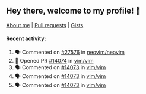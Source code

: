 ## Hey there, welcome to my profile! 👋

[About me](https://seandewar.github.io/)
 | [Pull requests](https://github.com/search?p=1&q=author%3Aseandewar+is%3Apr)
 | [Gists](https://gist.github.com/seandewar)

#### Recent activity:

<!--START_SECTION:activity-->
1. 🗣 Commented on [#27576](https://github.com/neovim/neovim/issues/27576#issuecomment-1959488435) in [neovim/neovim](https://github.com/neovim/neovim)
2. 💪 Opened PR [#14074](https://github.com/vim/vim/pull/14074) in [vim/vim](https://github.com/vim/vim)
3. 🗣 Commented on [#14073](https://github.com/vim/vim/issues/14073#issuecomment-1959310200) in [vim/vim](https://github.com/vim/vim)
4. 🗣 Commented on [#14073](https://github.com/vim/vim/issues/14073#issuecomment-1959284019) in [vim/vim](https://github.com/vim/vim)
5. 🗣 Commented on [#14073](https://github.com/vim/vim/issues/14073#issuecomment-1959133166) in [vim/vim](https://github.com/vim/vim)
<!--END_SECTION:activity-->
